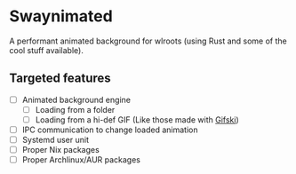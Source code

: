 # Swaynimated

A performant animated background for wlroots (using Rust and some of the cool stuff available).

## Targeted features

  - [ ] Animated background engine
    - [ ] Loading from a folder
    - [ ] Loading from a hi-def GIF (Like those made with [Gifski](https://gif.ski/))
  - [ ] IPC communication to change loaded animation
  - [ ] Systemd user unit
  - [ ] Proper Nix packages
  - [ ] Proper Archlinux/AUR packages
